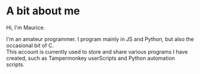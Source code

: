 # A bit about me

Hi, I'm Maurice.

I'm an amateur programmer. I program mainly in JS and Python, but also the occasional bit of C.  
This account is currently used to store and share various programs I have created, such as Tampermonkey userScripts and Python automation scripts.

<!---
MPJ-K/MPJ-K is a ✨ special ✨ repository because its `README.md` (this file) appears on your GitHub profile.
You can click the Preview link to take a look at your changes.
--->

